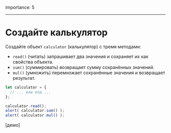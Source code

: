 importance: 5

---

# Создайте калькулятор

Создайте объект `calculator` (калькулятор) с тремя методами:

- `read()` (читать) запрашивает два значения и сохраняет их как свойства объекта.
- `sum()` (суммировать) возвращает сумму сохранённых значений.
- `mul()` (умножить) перемножает сохранённые значения и возвращает результат.

```js
let calculator = {
  // ... ваш код ...
};

calculator.read();
alert( calculator.sum() );
alert( calculator.mul() );
```

[демо]

